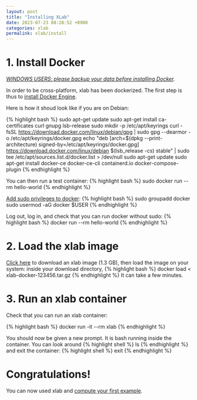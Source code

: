 ```yaml
---
layout: post
title: "Installing XLab"
date: 2023-07-23 08:28:52 +0900
categories: xlab
permalink: xlab/install
---
```


# 1. Install Docker

_[WINDOWS USERS: please backup your data before installing Docker][windows]._

In order to be cross-platform, xlab has been dockerized. The first step is thus to [install Docker Engine][docker].

Here is how it shoud look like if you are on Debian:

{% highlight bash %}
sudo apt-get update
sudo apt-get install ca-certificates curl gnupg lsb-release
sudo mkdir -p /etc/apt/keyrings
curl -fsSL https://download.docker.com/linux/debian/gpg | sudo gpg --dearmor -o /etc/apt/keyrings/docker.gpg
echo "deb [arch=$(dpkg --print-architecture) signed-by=/etc/apt/keyrings/docker.gpg] https://download.docker.com/linux/debian $(lsb_release -cs) stable" | sudo tee /etc/apt/sources.list.d/docker.list > /dev/null
sudo apt-get update
sudo apt-get install docker-ce docker-ce-cli containerd.io docker-compose-plugin
{% endhighlight %}

You can then run a test container:
{% highlight bash %}
sudo docker run --rm hello-world
{% endhighlight %}

[Add sudo privileges to docker][sudo]:
{% highlight bash %}
sudo groupadd docker
sudo usermod -aG docker $USER
{% endhighlight %}

Log out, log in, and check that you can run docker without sudo:
{% highlight bash %}
docker run --rm hello-world
{% endhighlight %}

# 2. Load the xlab image

[Click here][download] to download an xlab image (1.3 GB), then load the image on your system: inside your download directory,
{% highlight bash %}
docker load < xlab-docker-123456.tar.gz
{% endhighlight %}
It can take a few minutes.

# 3. Run an xlab container

Check that you can run an xlab container:

{% highlight bash %}
docker run -it --rm xlab
{% endhighlight %}

You should now be given a new prompt. It is bash running inside the container.
You can look around
{% highlight shell %}
ls
{% endhighlight %}
and exit the container:
{% highlight shell %}
exit
{% endhighlight %}

# Congratulations!

You can now used xlab and [compute your first example][example].

[example]: /xlab/catenoid
[docker]: https://docs.docker.com/engine/install/
[windows]: https://github.com/docker/for-win/issues/1549
[sudo]: https://docs.docker.com/engine/install/linux-postinstall/#manage-docker-as-a-non-root-user
[download]: https://drive.google.com/u/0/uc?id=1GVyO0bixvcIXBdPFdlXunCepdSrl89M4&export=download
